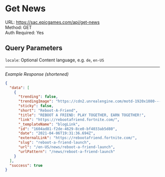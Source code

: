 # Get News

URL: https://sac.epicgames.com/api/get-news \
Method: GET \
Auth Required: Yes

## Query Parameters

`locale`: Optional Content language, e.g. `de`, `en-US`

---

_Example Response (shortened)_

```json
{
  "data": [
    {
      "trending": false,
      "trendingImage": "https://cdn2.unrealengine.com/motd-1920x1080---noqr-1920x1080-acf2c7b797e6.jpg",
      "sticky": false,
      "short": "Reboot-A-Friend",
      "title": "REBOOT A FRIEND: PLAY TOGETHER, EARN TOGETHER!",
      "link": "https://rebootafriend.fortnite.com/",
      "_templateName": "blogLink",
      "id": "1604ad81-f2de-4629-8ce0-bf4033ab5d80",
      "date": "2021-04-06T19:31:36.694Z",
      "externalLink": "https://rebootafriend.fortnite.com/",
      "slug": "reboot-a-friend-launch",
      "url": "/en-US/news/reboot-a-friend-launch",
      "urlPattern": "/news/reboot-a-friend-launch"
    }
  ],
  "success": true
}
```
